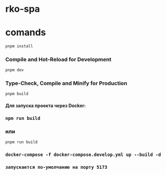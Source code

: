 # rko-spa

# comands
```sh
pnpm install
```

### Compile and Hot-Reload for Development

```sh
pnpm dev
```

### Type-Check, Compile and Minify for Production

```sh
pnpm build
```


#### Для запуска проекта через Docker:
### `npm run build`
### или
```sh 
pnpm run build
```
### `docker-compose -f docker-compose.develop.yml up --build -d`

### `запускается по-умолчанию на порту 5173`

